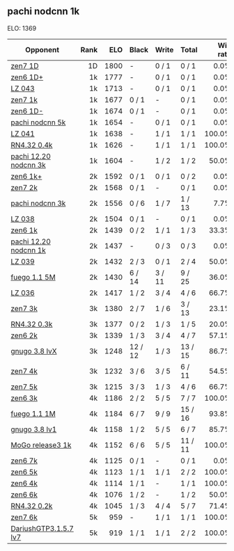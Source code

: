 ## pachi nodcnn 1k ##

ELO: 1369

Opponent | Rank | ELO | Black | Write | Total | Win rate
---------|-----:|----:|-------|-------|-------|-------:
[zen7 1D](zen7%201D.md) | 1D | 1800 | - | 0 / 1 | 0 / 1 | 0.0%
[zen6 1D+](zen6%201D+.md) | 1k | 1777 | - | 0 / 1 | 0 / 1 | 0.0%
[LZ 043](LZ%20043.md) | 1k | 1713 | - | 0 / 1 | 0 / 1 | 0.0%
[zen7 1k](zen7%201k.md) | 1k | 1677 | 0 / 1 | - | 0 / 1 | 0.0%
[zen6 1D-](zen6%201D-.md) | 1k | 1674 | 0 / 1 | - | 0 / 1 | 0.0%
[pachi nodcnn 5k](pachi%20nodcnn%205k.md) | 1k | 1654 | - | 0 / 1 | 0 / 1 | 0.0%
[LZ 041](LZ%20041.md) | 1k | 1638 | - | 1 / 1 | 1 / 1 | 100.0%
[RN4.32 0.4k](RN4.32%200.4k.md) | 1k | 1626 | - | 1 / 1 | 1 / 1 | 100.0%
[pachi 12.20 nodcnn 3k](pachi%2012.20%20nodcnn%203k.md) | 1k | 1604 | - | 1 / 2 | 1 / 2 | 50.0%
[zen6 1k+](zen6%201k+.md) | 2k | 1592 | 0 / 1 | 0 / 1 | 0 / 2 | 0.0%
[zen7 2k](zen7%202k.md) | 2k | 1568 | 0 / 1 | - | 0 / 1 | 0.0%
[pachi nodcnn 3k](pachi%20nodcnn%203k.md) | 2k | 1556 | 0 / 6 | 1 / 7 | 1 / 13 | 7.7%
[LZ 038](LZ%20038.md) | 2k | 1504 | 0 / 1 | - | 0 / 1 | 0.0%
[zen6 1k](zen6%201k.md) | 2k | 1439 | 0 / 2 | 1 / 1 | 1 / 3 | 33.3%
[pachi 12.20 nodcnn 1k](pachi%2012.20%20nodcnn%201k.md) | 2k | 1437 | - | 0 / 3 | 0 / 3 | 0.0%
[LZ 039](LZ%20039.md) | 2k | 1432 | 2 / 3 | 0 / 1 | 2 / 4 | 50.0%
[fuego 1.1 5M](fuego%201.1%205M.md) | 2k | 1430 | 6 / 14 | 3 / 11 | 9 / 25 | 36.0%
[LZ 036](LZ%20036.md) | 2k | 1417 | 1 / 2 | 3 / 4 | 4 / 6 | 66.7%
[zen7 3k](zen7%203k.md) | 3k | 1380 | 2 / 7 | 1 / 6 | 3 / 13 | 23.1%
[RN4.32 0.3k](RN4.32%200.3k.md) | 3k | 1377 | 0 / 2 | 1 / 3 | 1 / 5 | 20.0%
[zen6 2k](zen6%202k.md) | 3k | 1339 | 1 / 3 | 3 / 4 | 4 / 7 | 57.1%
[gnugo 3.8 lvX](gnugo%203.8%20lvX.md) | 3k | 1248 | 12 / 12 | 1 / 3 | 13 / 15 | 86.7%
[zen7 4k](zen7%204k.md) | 3k | 1232 | 3 / 6 | 3 / 5 | 6 / 11 | 54.5%
[zen7 5k](zen7%205k.md) | 3k | 1215 | 3 / 3 | 1 / 3 | 4 / 6 | 66.7%
[zen6 3k](zen6%203k.md) | 4k | 1186 | 2 / 2 | 5 / 5 | 7 / 7 | 100.0%
[fuego 1.1 1M](fuego%201.1%201M.md) | 4k | 1184 | 6 / 7 | 9 / 9 | 15 / 16 | 93.8%
[gnugo 3.8 lv1](gnugo%203.8%20lv1.md) | 4k | 1158 | 1 / 2 | 5 / 5 | 6 / 7 | 85.7%
[MoGo release3 1k](MoGo%20release3%201k.md) | 4k | 1152 | 6 / 6 | 5 / 5 | 11 / 11 | 100.0%
[zen6 7k](zen6%207k.md) | 4k | 1125 | 0 / 1 | - | 0 / 1 | 0.0%
[zen6 5k](zen6%205k.md) | 4k | 1123 | 1 / 1 | 1 / 1 | 2 / 2 | 100.0%
[zen6 4k](zen6%204k.md) | 4k | 1114 | 1 / 1 | - | 1 / 1 | 100.0%
[zen6 6k](zen6%206k.md) | 4k | 1076 | 1 / 2 | - | 1 / 2 | 50.0%
[RN4.32 0.2k](RN4.32%200.2k.md) | 4k | 1045 | 1 / 3 | 4 / 4 | 5 / 7 | 71.4%
[zen7 6k](zen7%206k.md) | 5k | 959 | - | 1 / 1 | 1 / 1 | 100.0%
[DariushGTP3.1.5.7 lv7](DariushGTP3.1.5.7%20lv7.md) | 5k | 919 | 1 / 1 | 1 / 1 | 2 / 2 | 100.0%

